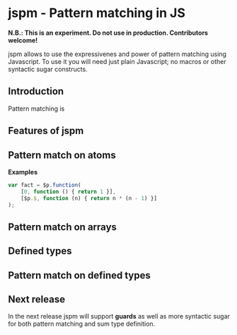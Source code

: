 jspm - Pattern matching in JS
=============================

**N.B.: This is an experiment. Do not use in production. Contributors welcome!**

jspm allows to use the expressivenes and power of pattern matching using Javascript. To use it you will
need just plain Javascript; no macros or other syntactic sugar constructs.

Introduction
------------
Pattern matching is

Features of jspm
----------------

Pattern match on atoms
----------------------
**Examples**
``` javascript
var fact = $p.function(
    [0, function () { return 1 }],
    [$p.$, function (n) { return n * (n - 1) }]
);
```

Pattern match on arrays
-----------------------

Defined types
-------------

Pattern match on defined types
------------------------------

Next release
------------
In the next release jspm will support **guards** as well as more syntactic sugar for both pattern matching and
sum type definition.
